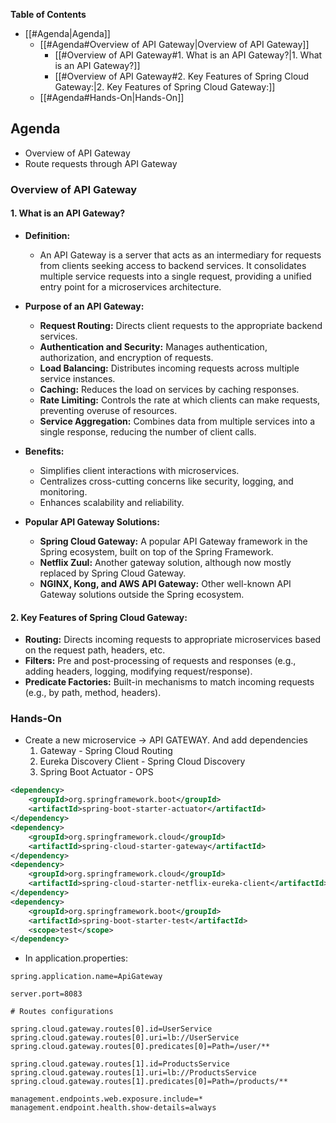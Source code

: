 **Table of Contents**
- [[#Agenda|Agenda]]
	- [[#Agenda#Overview of API Gateway|Overview of API Gateway]]
		- [[#Overview of API Gateway#1. What is an API Gateway?|1. What is an API Gateway?]]
		- [[#Overview of API Gateway#2. Key Features of Spring Cloud Gateway:|2. Key Features of Spring Cloud Gateway:]]
	- [[#Agenda#Hands-On|Hands-On]]

## Agenda 
- Overview of API Gateway
- Route requests through API Gateway

### Overview of API Gateway
#### 1. What is an API Gateway?

- **Definition:**
    - An API Gateway is a server that acts as an intermediary for requests from clients seeking access to backend services. It consolidates multiple service requests into a single request, providing a unified entry point for a microservices architecture.

- **Purpose of an API Gateway:**
    - **Request Routing:** Directs client requests to the appropriate backend services.
    - **Authentication and Security:** Manages authentication, authorization, and encryption of requests.
    - **Load Balancing:** Distributes incoming requests across multiple service instances.
    - **Caching:** Reduces the load on services by caching responses.
    - **Rate Limiting:** Controls the rate at which clients can make requests, preventing overuse of resources.
    - **Service Aggregation:** Combines data from multiple services into a single response, reducing the number of client calls.

- **Benefits:**
    - Simplifies client interactions with microservices.
    - Centralizes cross-cutting concerns like security, logging, and monitoring.
    - Enhances scalability and reliability.

- **Popular API Gateway Solutions:**
    - **Spring Cloud Gateway:** A popular API Gateway framework in the Spring ecosystem, built on top of the Spring Framework.
    - **Netflix Zuul:** Another gateway solution, although now mostly replaced by Spring Cloud Gateway.
    - **NGINX, Kong, and AWS API Gateway:** Other well-known API Gateway solutions outside the Spring ecosystem.

#### 2. Key Features of Spring Cloud Gateway:

- **Routing:** Directs incoming requests to appropriate microservices based on the request path, headers, etc.
- **Filters:** Pre and post-processing of requests and responses (e.g., adding headers, logging, modifying request/response).
- **Predicate Factories:** Built-in mechanisms to match incoming requests (e.g., by path, method, headers).

### Hands-On

- Create a new microservice -> API GATEWAY. And add dependencies
	1. Gateway - Spring Cloud Routing
	2. Eureka Discovery Client - Spring Cloud Discovery
	3. Spring Boot Actuator - OPS
```xml
<dependency>  
    <groupId>org.springframework.boot</groupId>  
    <artifactId>spring-boot-starter-actuator</artifactId>  
</dependency>  
<dependency>  
    <groupId>org.springframework.cloud</groupId>  
    <artifactId>spring-cloud-starter-gateway</artifactId>  
</dependency>  
<dependency>  
    <groupId>org.springframework.cloud</groupId>  
    <artifactId>spring-cloud-starter-netflix-eureka-client</artifactId>  
</dependency>  
<dependency>  
    <groupId>org.springframework.boot</groupId>  
    <artifactId>spring-boot-starter-test</artifactId>  
    <scope>test</scope>  
</dependency>
```


- In application.properties:
```properties
spring.application.name=ApiGateway  
  
server.port=8083  
  
# Routes configurations  
  
spring.cloud.gateway.routes[0].id=UserService  
spring.cloud.gateway.routes[0].uri=lb://UserService  
spring.cloud.gateway.routes[0].predicates[0]=Path=/user/**  
  
spring.cloud.gateway.routes[1].id=ProductsService  
spring.cloud.gateway.routes[1].uri=lb://ProductsService  
spring.cloud.gateway.routes[1].predicates[0]=Path=/products/**

management.endpoints.web.exposure.include=*  
management.endpoint.health.show-details=always
```



























